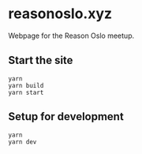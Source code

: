 # reasonoslo.xyz

Webpage for the Reason Oslo meetup.

## Start the site

```shell
yarn
yarn build
yarn start
```

## Setup for development

```shell
yarn
yarn dev
```
